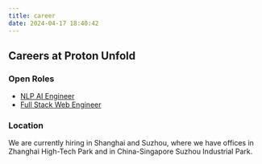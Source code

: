 ```yaml
---
title: career
date: 2024-04-17 18:40:42
---
```




<style>
  .content h2 {
    color: white
  }
  .content h3 {
    color: white
  }
</style>

## Careers at Proton Unfold
### Open Roles

- [NLP AI Engineer](https://msearch.51job.com/jobs/all/153325207.html)
- [Full Stack Web Engineer](https://msearch.51job.com/jobs/all/153324919.html)


### Location
We are currently hiring in Shanghai and Suzhou, where we have offices in Zhanghai High-Tech Park and in China-Singapore Suzhou Industrial Park.
